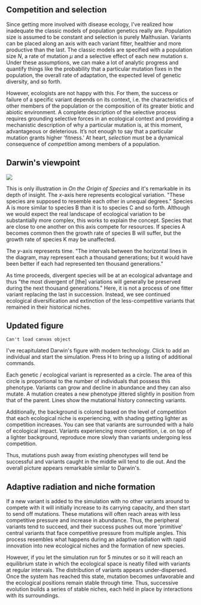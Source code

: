 ## Competition and selection

Since getting more involved with disease ecology, I've realized how inadequate the classic models of population genetics really are.  Population size is assumed to be constant and selection is purely Malthusian.  Variants can be placed along an axis with each variant fitter, healthier and more productive than the last.  The classic models are specified with a population size <i>N</i>, a rate of mutation <i>&mu;</i> and a selective effect of each new mutation <i>s</i>.  Under these assumptions, we can make a lot of analytic progress and quantify things like the probability that a particular mutation fixes in the population, the overall rate of adaptation, the expected level of genetic diversity, and so forth.
		
However, ecologists are not happy with this.  For them, the success or failure of a specific variant depends on its context, i.e. the characteristics of other members of the population or the composition of its greater biotic and abiotic environment.  A complete description of the selective process requires grounding selective forces in an ecological context and providing a mechanistic description of why a particular mutation is, at this moment, advantageous or deleterious. It’s not enough to say that a particular mutation grants higher 'fitness.' At heart, <i>selection</i> must be a dynamical consequence of <i>competition</i> among members of a population.
		
## Darwin's viewpoint

![](figures/darwin-tree.png)
				
This is only illustration in <i>On the Origin of Species</i> and it's remarkable in its depth of insight.  The <i>x</i>-axis here represents ecological variation.  "These species are supposed to resemble each other in unequal degrees."  Species A is more similar to species B than it is to species C and so forth.  Although we would expect the real landscape of ecological variation to be substantially more complex, this works to explain the concept.  Species that are close to one another on this axis compete for resources.  If species A becomes common then the growth rate of species B will suffer, but the growth rate of species K may be unaffected.
		
The <i>y</i>-axis represents time.  "The intervals between the horizontal lines in the diagram, may represent each a thousand generations; but it would have been better if each had represented ten thousand generations."  

As time proceeds, divergent species will be at an ecological advantage and thus "the most divergent of [the] variations will generally be preserved during the next thousand generations."  Here, it is not a process of one fitter variant replacing the last in succession.  Instead, we see continued ecological diversification and extinction of the less-competitive variants that remained in their historical niches.
		
## Updated figure

<script src="processing.min.js"></script>
<canvas datasrc="divergence.pjs" width="600" height="450">`Can't load canvas object`</canvas>

I've recapitulated Darwin's figure with modern technology.  Click to add an individual and start the simulation.  Press H to bring up a listing of additional commands.
		
Each genetic / ecological variant is represented as a circle.  The area of this circle is proportional to the number of individuals that possess this phenotype.  Variants can grow and decline in abundance and they can also mutate.  A mutation creates a new phenotype jittered slightly in position from that of the parent.  Lines show the mutational history connecting variants.
		
Additionally, the background is colored based on the level of competition that each ecological niche is experiencing, with shading getting lighter as competition increases.  You can see that variants are surrounded with a halo of ecological impact.  Variants experiencing more competition, i.e. on top of a lighter background, reproduce more slowly than variants undergoing less competition.
		
Thus, mutations push away from existing phenotypes will tend be successful and variants caught in the middle will tend to die out.  And the overall picture appears remarkable similar to Darwin's.
		
## Adaptive radiation and niche formation
		
If a new variant is added to the simulation with no other variants around to compete with it will initially increase to its carrying capacity, and then start to send off mutations.  These mutations will often reach areas with less competitive pressure and increase in abundance.  Thus, the peripheral variants tend to succeed, and their success pushes out more 'primitive' central variants that face competitive pressure from multiple angles.  This process resembles what happens during an adaptive radiation with rapid innovation into new ecological niches and the formation of new species.
		
However, if you let the simulation run for 5 minutes or so it will reach an equilibrium state in which the ecological space is neatly filled with variants at regular intervals.  The distribution of variants appears under-dispersed.  Once the system has reached this state, mutation becomes unfavorable and the ecological positions remain stable through time.  Thus, successive evolution builds a series of stable niches, each held in place by interactions with its surroundings.
